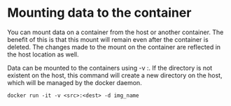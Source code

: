 # Mounting data to the container

You can mount data on a container from the host or another container.
The benefit of this is that this mount will remain even after the container is deleted. 
The changes made to the mount on the container are reflected in the host location as well. 

 Data can be mounted to the containers using -v <src>:<destination>.
 If the <src> directory is not existent on the host, this command will create a new directory on the host, which will be managed by the docker daemon.

 ```
 docker run -it -v <src>:<dest> -d img_name 
```

